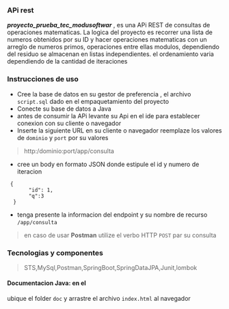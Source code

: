 ### APi rest 
***proyecto_prueba_tec_modusoftwar*** , es una APi REST de consultas  de operaciones matematicas. La logica del proyecto es recorrer una lista de numeros obtenidos por su ID  y hacer operaciones matematicas con un arreglo de numeros primos, operaciones entre ellas
modulos, dependiendo del residuo se almacenan en listas independientes. el ordenamiento varia dependiendo de la cantidad de iteraciones
### Instrucciones de uso

 * Cree la base de datos en su gestor de preferencia , el archivo `script.sql` dado en el empaquetamiento del proyecto
 * Conecte su base de datos a Java
 * antes de consumir la APi levante su Api en el ide para establecer conexion con su cliente o navegador
 * Inserte la siguiente URL en su cliente o navegador reemplaze los valores de `dominio` y `port` por su valores
> http:/dominio:port/app/consulta
 * cree un body en formato JSON donde estipule el id y numero de iteracion
 ~~~
  {
        "id": 1,
        "q":3
   }
 ~~~
 * tenga presente la informacion del endpoint y su nombre de recurso
 `/app/consulta`
 
> en caso de usar **Postman** utilize el verbo HTTP `POST` par su consulta

 ### Tecnologias y componentes
 >STS,MySql,Postman,SpringBoot,SpringDataJPA,Junit,lombok
 
#### Documentacion Java: en el
ubique el folder `doc` y arrastre el archivo `index.html` al navegador
